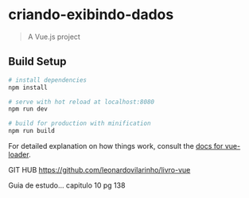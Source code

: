 # criando-exibindo-dados

> A Vue.js project

## Build Setup

``` bash
# install dependencies
npm install

# serve with hot reload at localhost:8080
npm run dev

# build for production with minification
npm run build
```

For detailed explanation on how things work, consult the [docs for vue-loader](http://vuejs.github.io/vue-loader).

GIT HUB https://github.com/leonardovilarinho/livro-vue

Guia de estudo...
capitulo 10 pg 138
